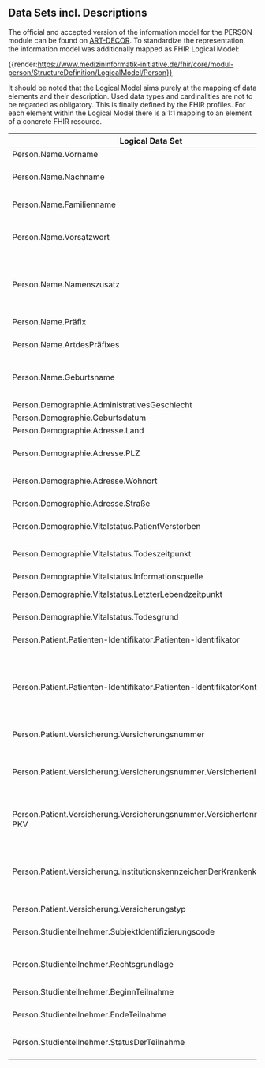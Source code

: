 ## Data Sets incl. Descriptions

The official and accepted version of the information model for the PERSON module can be found on [ART-DECOR](https://art-decor.org/art-decor/decor-datasets--mide-). To standardize the representation, the information model was additionally mapped as FHIR Logical Model:

{{render:https://www.medizininformatik-initiative.de/fhir/core/modul-person/StructureDefinition/LogicalModel/Person}}

It should be noted that the Logical Model aims purely at the mapping of data elements and their description. Used data types and cardinalities are not to be regarded as obligatory. This is finally defined by the FHIR profiles. For each element within the Logical Model there is a 1:1 mapping to an element of a concrete FHIR resource.

| Logical Data Set | Description |
|--------------|-----------|
| Person.Name.Vorname      | Full first name of a person         |
| Person.Name.Nachname      |  Last name of a person without prefixes and suffixes. Serves e.g. the alphabetical classification of the name.         |
| Person.Name.Familienname      |   The full family name, including all prefix and suffix words, separated by spaces.        |
| Person.Name.Vorsatzwort      |  Prefix word such as: "von", "van", "zu", cf. also VSDM specification of Gematik (Versichertenstammdatenmanagement, "eGK")       |
| Person.Name.Namenszusatz      |  Name suffix as part of the last name, as defined in VSDM (Versichertenstammdatenmanagement, "eGK"). Examples: Countess, Prince, or Prince     |
| Person.Name.Präfix      | Parts of the name before the first name, e.g. academic degree     |
| Person.Name.ArtdesPräfixes      |  Type of prefix, e.g. "AC" for Academic Titel    |
| Person.Name.Geburtsname      | Family name of a person at the time of his or her birth. Can change afterwards, e.g. by marriage and adoption of another family name.    |
| Person.Demographie.AdministrativesGeschlecht      | Administrative sex of the person  |
| Person.Demographie.Geburtsdatum      | Date of birth of the patient  |
| Person.Demographie.Adresse.Land      | Country code according to ISO 3166  |
| Person.Demographie.Adresse.PLZ      |  Postal code according to the conventions valid in the respective country  |
| Person.Demographie.Adresse.Wohnort      |  For persons from city states including the city district |
| Person.Demographie.Adresse.Straße      |  Street name with house number or P.O. Box and other delivery details|
| Person.Demographie.Vitalstatus.PatientVerstorben      |  Indicates whether the patient is alive or deceased.|
| Person.Demographie.Vitalstatus.Todeszeitpunkt |  Indicates the time of death of the patient, if the patient died in the hospital. Otherwise "Null flavor". |
| Person.Demographie.Vitalstatus.Informationsquelle | Source of vital status|
| Person.Demographie.Vitalstatus.LetzterLebendzeitpunkt	 | Last known time when the person was still alive |
| Person.Demographie.Vitalstatus.Todesgrund	 | Reason for patient's death. Coded per ICD-10 GM. |
| Person.Patient.Patienten-Identifikator.Patienten-Identifikator |Health facility unique identification number for a patient. |
| Person.Patient.Patienten-Identifikator.Patienten-IdentifikatorKontext |The context of the patient identifier to describe the patient identifier, since the patient within a healthcare facility may be assigned a number per system (in the hospital: "laboratory", "radiology", "internal medicine ward", etc.). |
| Person.Patient.Versicherung.Versicherungsnummer | Information for the identification of the insured person|
| Person.Patient.Versicherung.Versicherungsnummer.VersichertenID-GKV | Unchangeable part of the health insurance number (insured ID) for SHI patients. This can be found, for example, on the health insurance company's membership card.|
| Person.Patient.Versicherung.Versicherungsnummer.Versichertennummer-PKV | Insurance number for private health insurance patients. The number is assigned by the respective private health insurance company.|
Person.Patient.Versicherung.InstitutionskennzeichenDerKrankenkasse|The institutional identifiers (IK for short) are nationwide unique nine-digit numbers that can be used to process billing and quality assurance measures across institutions in the German social insurance sector.|
| Person.Patient.Versicherung.Versicherungstyp| Insurance type of the patient|
| Person.Studienteilnehmer.SubjektIdentifizierungscode| Unique identifier of a patient in the context of a research project (clinical study, use case)|
| Person.Studienteilnehmer.Rechtsgrundlage|Legal basis (e.g. consent) on the basis of which the patient may be included in the study.|
| Person.Studienteilnehmer.BeginnTeilnahme| Start of the person's participation in the study|
| Person.Studienteilnehmer.EndeTeilnahme| End of the person's participation in the study|
| Person.Studienteilnehmer.StatusDerTeilnahme|  Status of a person's participation in the study, e.g., "included," "revoked," "completed," etc.|

<!--- @``` from StructureDefinition where url =  'https://www.medizininformatik-initiative.de/fhir/core/StructureDefinition/Person' select differential.element.short ```
-->